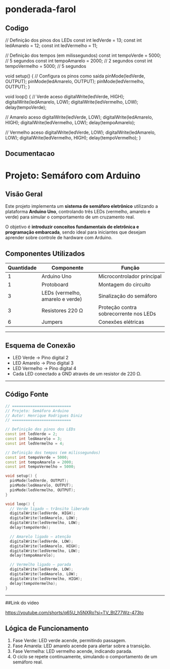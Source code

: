 # ponderada-farol

## Codigo

// Definição dos pinos dos LEDs
const int ledVerde = 13;
const int ledAmarelo = 12;
const int ledVermelho = 11;

// Definição dos tempos (em milissegundos)
const int tempoVerde = 5000;   // 5 segundos
const int tempoAmarelo = 2000; // 2 segundos
const int tempoVermelho = 5000; // 5 segundos

void setup() {
  // Configura os pinos como saída
  pinMode(ledVerde, OUTPUT);
  pinMode(ledAmarelo, OUTPUT);
  pinMode(ledVermelho, OUTPUT);
}

void loop() {
  // Verde aceso
  digitalWrite(ledVerde, HIGH);
  digitalWrite(ledAmarelo, LOW);
  digitalWrite(ledVermelho, LOW);
  delay(tempoVerde);

  // Amarelo aceso
  digitalWrite(ledVerde, LOW);
  digitalWrite(ledAmarelo, HIGH);
  digitalWrite(ledVermelho, LOW);
  delay(tempoAmarelo);

  // Vermelho aceso
  digitalWrite(ledVerde, LOW);
  digitalWrite(ledAmarelo, LOW);
  digitalWrite(ledVermelho, HIGH);
  delay(tempoVermelho);
}


## Documentacao

# Projeto: Semáforo com Arduino

## Visão Geral

Este projeto implementa um **sistema de semáforo eletrônico** utilizando a plataforma **Arduino Uno**, controlando três LEDs (vermelho, amarelo e verde) para simular o comportamento de um cruzamento real.

O objetivo é **introduzir conceitos fundamentais de eletrônica e programação embarcada**, sendo ideal para iniciantes que desejam aprender sobre controle de hardware com Arduino.


## Componentes Utilizados

| Quantidade | Componente                       | Função                                 |
| ---------- | -------------------------------- | -------------------------------------- |
| 1          | Arduino Uno                      | Microcontrolador principal             |
| 1          | Protoboard                       | Montagem do circuito                   |
| 3          | LEDs (vermelho, amarelo e verde) | Sinalização do semáforo                |
| 3          | Resistores 220 Ω                 | Proteção contra sobrecorrente nos LEDs |
| 6          | Jumpers                          | Conexões elétricas                     |

---

## Esquema de Conexão

* LED Verde → Pino digital 2
* LED Amarelo → Pino digital 3
* LED Vermelho → Pino digital 4
* Cada LED conectado a GND através de um resistor de 220 Ω.

---

## Código Fonte

```cpp
// ==========================
// Projeto: Semáforo Arduino
// Autor: Henrique Rodrigues Diniz
// ==========================

// Definição dos pinos dos LEDs
const int ledVerde = 2;
const int ledAmarelo = 3;
const int ledVermelho = 4;

// Definição dos tempos (em milissegundos)
const int tempoVerde = 5000;
const int tempoAmarelo = 2000;
const int tempoVermelho = 5000;

void setup() {
  pinMode(ledVerde, OUTPUT);
  pinMode(ledAmarelo, OUTPUT);
  pinMode(ledVermelho, OUTPUT);
}

void loop() {
  // Verde ligado — trânsito liberado
  digitalWrite(ledVerde, HIGH);
  digitalWrite(ledAmarelo, LOW);
  digitalWrite(ledVermelho, LOW);
  delay(tempoVerde);

  // Amarelo ligado — atenção
  digitalWrite(ledVerde, LOW);
  digitalWrite(ledAmarelo, HIGH);
  digitalWrite(ledVermelho, LOW);
  delay(tempoAmarelo);

  // Vermelho ligado — parada
  digitalWrite(ledVerde, LOW);
  digitalWrite(ledAmarelo, LOW);
  digitalWrite(ledVermelho, HIGH);
  delay(tempoVermelho);
}
```

---
##Link do video

https://youtube.com/shorts/q65U_h5NXRo?si=TV_BtZ77Wz-473to

## Lógica de Funcionamento

1. Fase Verde: LED verde acende, permitindo passagem.
2. Fase Amarela: LED amarelo acende para alertar sobre a transição.
3. Fase Vermelha: LED vermelho acende, indicando parada.
4. O ciclo se repete continuamente, simulando o comportamento de um semáforo real.
